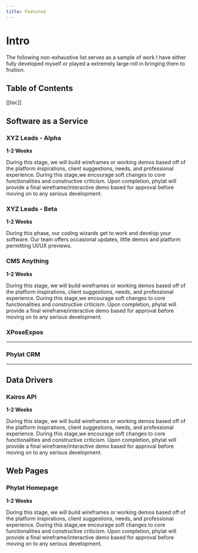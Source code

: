 ```yaml
---
title: Featured
---
```


# Intro

The following non-exhaustive list serves as a sample of work I have either fully developed myself or played a extremely large roll in bringing them to fruition.

## Table of Contents

[[toc]]

## Software as a Service

### XYZ Leads - Alpha

**1-2 Weeks**

During this stage, we will build wireframes or working demos based off of the platform inspirations, client suggestions, needs, and professional experience. During this stage,we encourage soft changes to core functionalities and constructive criticism.
Upon completion, phylat will provide a final wireframe/interactive demo based for approval before moving on to any serious development.

### XYZ Leads - Beta

**1-2 Weeks**

During this phase, our coding wizards get to work and develop your software. Our team offers occasional updates, little demos and platform permitting UI/UX previews.

### CMS Anything

**1-2 Weeks**

During this stage, we will build wireframes or working demos based off of the platform inspirations, client suggestions, needs, and professional experience. During this stage,we encourage soft changes to core functionalities and constructive criticism.
Upon completion, phylat will provide a final wireframe/interactive demo based for approval before moving on to any serious development.

### XPoseExpos

---

### Phylat CRM

---

## Data Drivers

### Kairos API

**1-2 Weeks**

During this stage, we will build wireframes or working demos based off of the platform inspirations, client suggestions, needs, and professional experience. During this stage,we encourage soft changes to core functionalities and constructive criticism.
Upon completion, phylat will provide a final wireframe/interactive demo based for approval before moving on to any serious development.

## Web Pages

### Phylat Homepage

**1-2 Weeks**

During this stage, we will build wireframes or working demos based off of the platform inspirations, client suggestions, needs, and professional experience. During this stage,we encourage soft changes to core functionalities and constructive criticism.
Upon completion, phylat will provide a final wireframe/interactive demo based for approval before moving on to any serious development.
